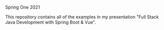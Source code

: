 Spring One 2021

This repository contains all of the examples in my presentation "Full Stack Java Development with Spring Boot & Vue".
